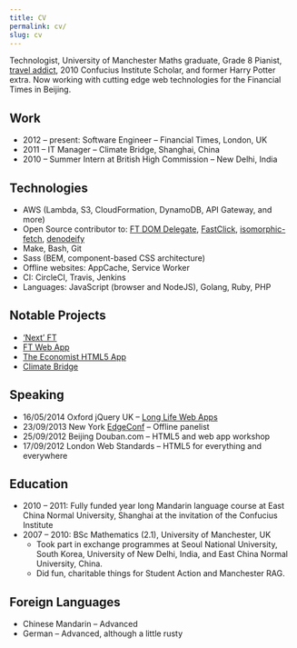 ```yaml
---
title: CV
permalink: cv/
slug: cv
---
```

Technologist, University of Manchester Maths graduate, Grade 8 Pianist, [travel addict](https://www.facebook.com/photo.php?v=103878763725&set=vb.501043725&type=2&theater), 2010 Confucius Institute Scholar, and former Harry Potter extra. Now working with cutting edge web technologies for the Financial Times in Beijing.

## Work

- 2012 – present: Software Engineer – Financial Times, London, UK
- 2011 – IT Manager – Climate Bridge, Shanghai, China
- 2010 – Summer Intern at British High Commission – New Delhi, India

## Technologies

- AWS (Lambda, S3, CloudFormation, DynamoDB, API Gateway, and more)
- Open Source contributor to: [FT DOM Delegate](https://github.com/ftlabs/ftdomdelegate), [FastClick](https://github.com/ftlabs/fastclick), [isomorphic-fetch](https://github.com/matthew-andrews/isomorphic-fetch), [denodeify](https://github.com/matthew-andrews/denodeify)
- Make, Bash, Git
- Sass (BEM, component-based CSS architecture)
- Offline websites: AppCache, Service Worker
- CI: CircleCI, Travis, Jenkins
- Languages: JavaScript (browser and NodeJS), Golang, Ruby, PHP

## Notable Projects

- [‘Next’ FT](https://next.ft.com/__opt-in?via=matta)
- [FT Web App](http://labs.ft.com/articles/the-ft-web-app/)
- [The Economist HTML5 App](http://labs.ft.com/articles/the-economist/)
- [Climate Bridge](https://mattandre.ws/portfolio/climate-bridge/)

## Speaking

- 16/05/2014 Oxford jQuery UK – [Long Life Web Apps](http://matthew-andrews.github.io/talk-long-life-web-apps/)
- 23/09/2013 New York [EdgeConf](http://edgeconf.com/2013-nyc/schedule.html) – Offline panelist
- 25/09/2012 Beijing Douban.com – HTML5 and web app workshop
- 17/09/2012 London Web Standards – HTML5 for everything and everywhere

## Education

- 2010 – 2011: Fully funded year long Mandarin language course at East China Normal University, Shanghai at the invitation of the Confucius Institute
- 2007 – 2010: BSc Mathematics (2.1), University of Manchester, UK
	- Took part in exchange programmes at Seoul National University, South Korea, University of New Delhi, India, and East China Normal University, China.
	- Did fun, charitable things for Student Action and Manchester RAG.

## Foreign Languages

- Chinese Mandarin – Advanced
- German – Advanced, although a little rusty
